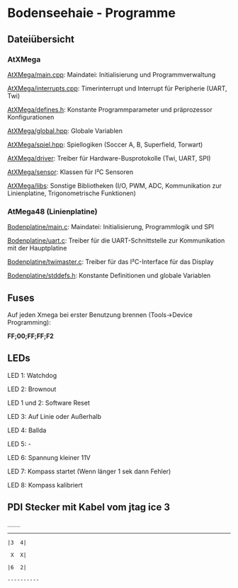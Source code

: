 ﻿# Bodenseehaie - Programme

## Dateiübersicht

### AtXMega

[AtXMega/main.cpp](AtXMega/main.cpp): Maindatei: Initialisierung und Programmverwaltung


[AtXMega/interrupts.cpp](AtXMega/interrupts.cpp): Timerinterrupt und Interrupt für Peripherie (UART, Twi)

[AtXMega/defines.h](AtXMega/defines.h): Konstante Programmparameter und präprozessor Konfigurationen


[AtXMega/global.hpp](AtXMega/global.hpp): Globale Variablen


[AtXMega/spiel.hpp](AtXMega/spiel.hpp): Spiellogiken (Soccer A, B, Superfield, Torwart)


[AtXMega/driver](AtXMega/driver): Treiber für Hardware-Busprotokolle (Twi, UART, SPI)


[AtXMega/sensor](AtXMega/sensor): Klassen für I²C Sensoren


[AtXMega/libs](AtXMega/libs): Sonstige Bibliotheken (I/O, PWM, ADC, Kommunikation zur Linienplatine, Trigonometrische Funktionen)


### AtMega48 (Linienplatine)

[Bodenplatine/main.c](Bodenplatine/main.c): Maindatei: Initialisierung, Programmlogik und SPI


[Bodenplatine/uart.c](Bodenplatine/uart.c): Treiber für die UART-Schnittstelle zur Kommunikation mit der Hauptplatine


[Bodenplatine/twimaster.c](Bodenplatine/twimaster.c): Treiber für das I²C-Interface für das Display


[Bodenplatine/stddefs.h](Bodenplatine/stddefs.h): Konstante Definitionen und globale Variablen


## Fuses
Auf jeden Xmega bei erster Benutzung brennen (Tools->Device Programming):

**FF;00;FF;FF;F2**
## LEDs
LED 1: Watchdog
	
LED 2: Brownout
	
LED 1 und 2: Software Reset
	
LED 3: Auf Linie oder Außerhalb
	
LED 4: Ballda
	
LED 5: -
	
LED 6: Spannung kleiner 11V
	
LED 7: Kompass startet (Wenn länger 1 sek dann Fehler)
	
LED 8: Kompass kalibriert
## PDI Stecker mit Kabel vom jtag ice 3
 	____
______	
	|3	4|
	 
	 X	X|
	
	|6	2|
	 
	----------